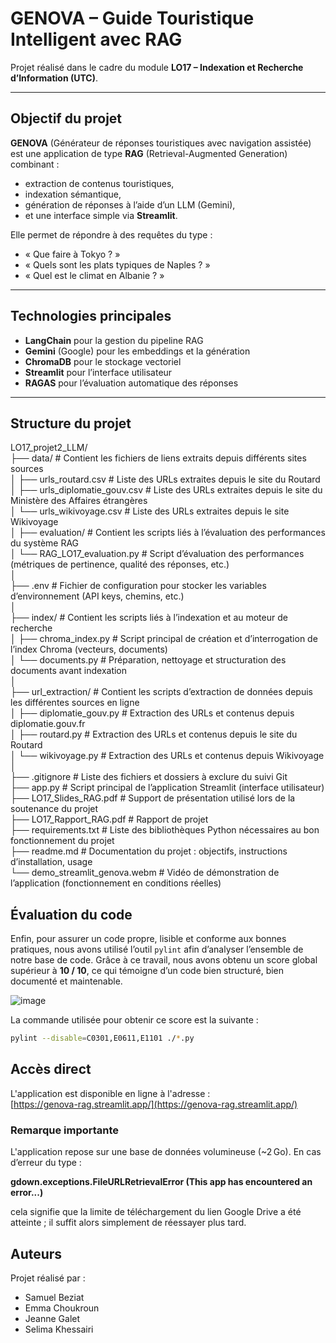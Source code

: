 # GENOVA – Guide Touristique Intelligent avec RAG

Projet réalisé dans le cadre du module **LO17 – Indexation et Recherche d’Information (UTC)**.

---

## Objectif du projet

**GENOVA** (Générateur de réponses touristiques avec navigation assistée) est une application de type **RAG** (Retrieval-Augmented Generation) combinant :
- extraction de contenus touristiques,
- indexation sémantique,
- génération de réponses à l’aide d’un LLM (Gemini),
- et une interface simple via **Streamlit**.

Elle permet de répondre à des requêtes du type :
- « Que faire à Tokyo ? »
- « Quels sont les plats typiques de Naples ? »
- « Quel est le climat en Albanie ? »

---
## Technologies principales

- **LangChain** pour la gestion du pipeline RAG
- **Gemini** (Google) pour les embeddings et la génération
- **ChromaDB** pour le stockage vectoriel
- **Streamlit** pour l’interface utilisateur
- **RAGAS** pour l’évaluation automatique des réponses

---
## Structure du projet

LO17_projet2_LLM/  
├── data/                          # Contient les fichiers de liens extraits depuis différents sites sources  
│   ├── urls_routard.csv              # Liste des URLs extraites depuis le site du Routard  
│   ├── urls_diplomatie_gouv.csv      # Liste des URLs extraites depuis le site du Ministère des Affaires étrangères  
│   └── urls_wikivoyage.csv           # Liste des URLs extraites depuis le site Wikivoyage  
│
├── evaluation/                   # Contient les scripts liés à l’évaluation des performances du système RAG  
│   └── RAG_LO17_evaluation.py       # Script d’évaluation des performances (métriques de pertinence, qualité des réponses, etc.)  
│  
├── .env                          # Fichier de configuration pour stocker les variables d’environnement (API keys, chemins, etc.)  
│  
├── index/                        # Contient les scripts liés à l’indexation et au moteur de recherche  
│   ├── chroma_index.py              # Script principal de création et d’interrogation de l’index Chroma (vecteurs, documents)  
│   └── documents.py                # Préparation, nettoyage et structuration des documents avant indexation  
│    
├── url_extraction/              # Contient les scripts d’extraction de données depuis les différentes sources en ligne  
│   ├── diplomatie_gouv.py          # Extraction des URLs et contenus depuis diplomatie.gouv.fr  
│   ├── routard.py                  # Extraction des URLs et contenus depuis le site du Routard  
│   └── wikivoyage.py               # Extraction des URLs et contenus depuis Wikivoyage  
│  
├── .gitignore                   # Liste des fichiers et dossiers à exclure du suivi Git  
├── app.py                       # Script principal de l’application Streamlit (interface utilisateur)    
├── LO17_Slides_RAG.pdf          # Support de présentation utilisé lors de la soutenance du projet   
├── LO17_Rapport_RAG.pdf          # Rapport de projet    
├── requirements.txt             # Liste des bibliothèques Python nécessaires au bon fonctionnement du projet  
├── readme.md                    # Documentation du projet : objectifs, instructions d’installation, usage  
└── demo_streamlit_genova.webm   # Vidéo de démonstration de l’application (fonctionnement en conditions réelles)  

## Évaluation du code

Enfin, pour assurer un code propre, lisible et conforme aux bonnes pratiques, nous avons utilisé l’outil `pylint` afin d’analyser l’ensemble de notre base de code. Grâce à ce travail, nous avons obtenu un score global supérieur à **10 / 10**, ce qui témoigne d’un code bien structuré, bien documenté et maintenable.


![image](https://github.com/user-attachments/assets/6fd152ac-8f0c-44b8-be91-b3837c1df397)


La commande utilisée pour obtenir ce score est la suivante :

```bash
pylint --disable=C0301,E0611,E1101 ./*.py

```


## Accès direct

L'application est disponible en ligne à l'adresse :  
[https://genova-rag.streamlit.app/](https://genova-rag.streamlit.app/)

### Remarque importante
L'application repose sur une base de données volumineuse (~2 Go).
En cas d’erreur du type :

**gdown.exceptions.FileURLRetrievalError
(This app has encountered an error...)**

cela signifie que la limite de téléchargement du lien Google Drive a été atteinte ; il suffit alors simplement de réessayer plus tard.

## Auteurs
Projet réalisé par :

- Samuel Beziat
- Emma Choukroun
- Jeanne Galet
- Selima Khessairi
